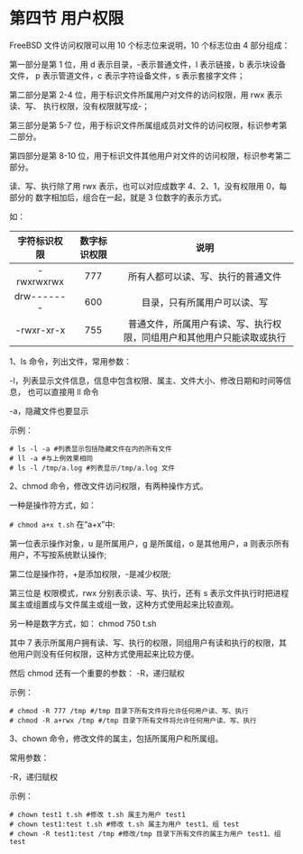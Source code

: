 # 第四节 用户权限

FreeBSD 文件访问权限可以用 10 个标志位来说明，10 个标志位由 4 部分组成：

第一部分是第 1 位，用 d 表示目录，-表示普通文件，l 表示链接，b 表示块设备文件， p 表示管道文件，c 表示字符设备文件，s 表示套接字文件；

第二部分是第 2-4 位，用于标识文件所属用户对文件的访问权限，用 rwx 表示读、写、 执行权限，没有权限就写成-；

第三部分是第 5-7 位，用于标识文件所属组成员对文件的访问权限，标识参考第二部分。

第四部分是第 8-10 位，用于标识文件其他用户对文件的访问权限，标识参考第二部分。

读、写、执行除了用 rwx 表示，也可以对应成数字 4、2、1，没有权限用 0，每部分的 数字相加后，组合在一起，就是 3 位数字的表示方式。

如：

|   字符标识权限   | 数字标识权限 |                  说明                 |
| :--------: | :----: | :---------------------------------: |
| -rwxrwxrwx |   777  |          所有人都可以读、写、执行的普通文件          |
| drw------- |   600  |            目录，只有所属用户可以读、写           |
| -rwxr-xr-x |   755  | 普通文件，所属用户有读、写、执行权限，同组用户和其他用户只能读取或执行 |

1、ls 命令，列出文件，常用参数：

-l，列表显示文件信息，信息中包含权限、属主、文件大小、修改日期和时间等信息， 也可以直接用 ll 命令

-a，隐藏文件也要显示

示例：

```
# ls -l -a #列表显示包括隐藏文件在内的所有文件 
# ll -a #与上例效果相同 
# ls -l /tmp/a.log #列表显示/tmp/a.log 文件 
```

2、chmod 命令，修改文件访问权限，有两种操作方式。

一种是操作符方式，如：

`# chmod a+x t.sh` 在“a+x”中:

第一位表示操作对象，u 是所属用户，g 是所属组，o 是其他用户，a 则表示所有用户，不写按系统默认操作;

第二位是操作符，+是添加权限，-是减少权限;

第三位是 权限模式，rwx 分别表示读、写、执行，还有 s 表示文件执行时把进程属主或组置成与文件属主或组一致，这种方式使用起来比较直观。

另一种是数字方式，如： chmod 750 t.sh

其中 7 表示所属用户拥有读、写、执行的权限，同组用户有读和执行的权限，其他用户则没有任何权限，这种方式使用起来比较方便。

然后 chmod 还有一个重要的参数： -R，递归赋权

示例：

```
# chmod -R 777 /tmp #/tmp 目录下所有文件将允许任何用户读、写、执行 
# chmod -R a+rwx /tmp #/tmp 目录下所有文件将允许任何用户读、写、执行 
```

3、chown 命令，修改文件的属主，包括所属用户和所属组。

常用参数：

-R，递归赋权

示例：

```
# chown test1 t.sh #修改 t.sh 属主为用户 test1 
# chown test1:test t.sh #修改 t.sh 属主为用户 test1、组 test 
# chown -R test1:test /tmp #修改/tmp 目录下所有文件的属主为用户 test1、组 test
```
